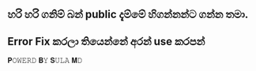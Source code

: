 ## හරි හරි ගනිම් බන් public දැම්මේ හිගන්නන්ට ගන්න තමා.
## Error Fix කරලා තියෙන්නේ අරන් use කරපන්


𝐏𝙾𝚆𝙴𝚁𝙳 𝐁𝚈 𝐒𝚄𝙻𝙰 𝐌𝙳

